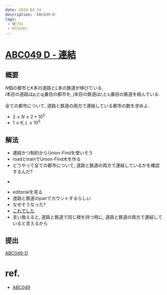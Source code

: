 ```yaml
---
date: 2019-03-14
description: 'ABC049-D'
tags:
 - 競プロ
 - AtCoder
---
```


# [ABC049 D - 連結](https://atcoder.jp/contests/abc049/tasks/arc065_b)
## 概要
$N$個の都市と$K$本の道路と$L$本の鉄道が伸びている.  
$i$本目の道路は$p_i$と$q_i$番目の都市を, $j$本目の鉄道は$r_i$と$s_i$番目の鉄道を結んでいる.  

全ての都市について, 道路と鉄道の両方で連結している都市の数を求めよ.

 - $2 \leq N \leq 2 \times 10^5$
 - $1 \leq K, L \leq 10^5$

## 解法
 - 連結かつ制約からUnion-Findを使いそう
 - roadとtrainでUnion-Find木を作る
 - どうやって全ての都市について, 道路と鉄道の両方で連結しているかを確認するんだ?
 - ~~~~~~~~~~~20分経過~~~~~~~~~~~~~~~~
 - editorialを見る
 - 道路と鉄道のpairでカウントするらしい
 - なぜそうなった?
 - [これでした](https://youtu.be/jvAX9Z7beLg?t=1456)
 - 言い換えると, 道路と鉄道で同じ根を持つ時に, 道路と鉄道の両方で連結していると言えるから

## 提出
[ABC049-D](https://atcoder.jp/contests/abc049/submissions/4573097)

# ref.
 - [ABC049](https://img.atcoder.jp/arc065/editorial.pdf)